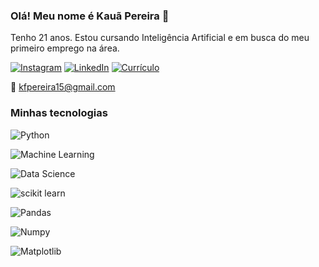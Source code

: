 ### Olá! Meu nome é Kauã Pereira 👋
  Tenho 21 anos. Estou cursando Inteligência Artificial e em busca do meu primeiro emprego na área.

[![Instagram](https://img.shields.io/badge/Instagram-E4405F?style=for-the-badge&logo=instagram&logoColor=white)](https://www.instagram.com/k_pereira15/) [![LinkedIn](https://img.shields.io/badge/LinkedIn-0077B5?style=for-the-badge&logo=linkedin&logoColor=white)](https://www.linkedin.com/in/kau%C3%A38/)
[![Currículo](https://img.shields.io/badge/currículo-000000?style=for-the-badge&logo=About.me&logoColor=white)](https://drive.google.com/file/d/1sg5elw0KS1I6iKSckZvtdZ-iboFXNX6T/view?usp=sharing)

📧 kfpereira15@gmail.com 

### Minhas tecnologias

![Python](https://img.shields.io/badge/Python-3776AB?style=for-the-badge&logo=python&logoColor=white)

![Machine Learning](https://img.shields.io/badge/Machine-Learning-0077B5?style=for-the-badge&logo=linkedin&logoColor=white)

![Data Science](https://img.shields.io/badge/Data-Science-0077B5?style=for-the-badge&logo=linkedin&logoColor=white)

![scikit learn](https://img.shields.io/badge/scikit-learn-0077B5?style=for-the-badge&logo=linkedin&logoColor=white)

![Pandas](https://img.shields.io/badge/Pandas-0077B5?style=for-the-badge&logo=linkedin&logoColor=white)

![Numpy](https://img.shields.io/badge/Numpy-0077B5?style=for-the-badge&logo=linkedin&logoColor=white)

![Matplotlib](https://img.shields.io/badge/Matplotlib-0077B5?style=for-the-badge&logo=linkedin&logoColor=white)
